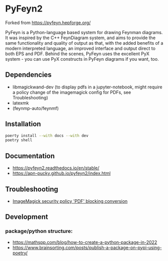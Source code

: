 # PyFeyn2

Forked from https://pyfeyn.hepforge.org/

PyFeyn is a Python-language based system for drawing Feynman diagrams. It was inspired by the C++ FeynDiagram system, and aims to provide the same functionality and quality of output as that, with the added benefits of a modern interpreted language, an improved interface and output direct to both EPS and PDF. Behind the scenes, PyFeyn uses the excellent PyX system - you can use PyX constructs in PyFeyn diagrams if you want, too.

## Dependencies

* libmagickwand-dev (to display pdfs in a jupyter-notebook, might require a policy change of the imagemagick config for PDFs, see Troubleshooting)
* latexmk
* (feynmp-auto/feynmf)

## Installation

```sh
poerty install --with docs --with dev
poetry shell
```

## Documentation

-   <https://pyfeyn2.readthedocs.io/en/stable/>
-   <https://apn-pucky.github.io/pyfeyn2/index.html>

## Troubleshooting

* [ImageMagick security policy 'PDF' blocking conversion]( https://stackoverflow.com/questions/52998331/imagemagick-security-policy-pdf-blocking-conversion )

## Development


### package/python structure:

* https://mathspp.com/blog/how-to-create-a-python-package-in-2022
* https://www.brainsorting.com/posts/publish-a-package-on-pypi-using-poetry/
